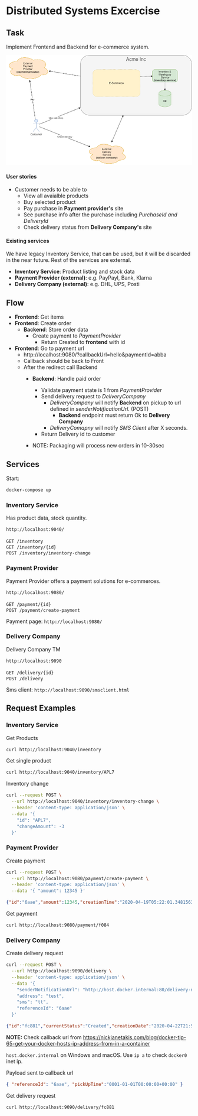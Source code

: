 
# Distributed Systems Excercise

## Task

Implement Frontend and Backend for e-commerce system.

![Diagram](architecture.png)
#### User stories

* Customer needs to be able to 
  * View all avaialble products
  * Buy selected product
  * Pay purchase in __Payment provider's__ site
  * See purchase info after the purchase including _PurchaseId and DeliveryId_
  * Check delivery status from __Delivery Company's__ site

#### Existing services

We have legacy Inventory Service, that can be used, but it will be discarded in the near future. Rest of the services are external.

* __Inventory Service__: Product listing and stock data
* __Payment Provider (external)__: e.g. PayPayl, Bank, Klarna
* __Delivery Company (external)__: e.g. DHL, UPS, Posti

## Flow

* __Frontend__: Get items
* __Frontend__: Create order
  * __Backend__: Store order data
    * Create payment to _PaymentProvider_
      * Return Created to __frontend__ with id
* __Frontend__: Go to payment url
  * http://localhost:9080/?callbackUrl=hello&paymentId=abba
  * Callback should be back to Front
  * After the redirect call Backend
    * __Backend__: Handle paid order
      * Validate payment state is 1 from _PaymentProvider_
      * Send delivery request to _DeliveryCompany_
        * _DeliveryCompany_ will notify __Backend__ on pickup to url defined in _senderNotificationUrl_. (POST)
          * __Backend__ endpoint must return Ok to __Delivery Company__
        * _DeliveryComapny_ will notify _SMS Client_ after X seconds.
      * Return Delivery id to customer
        
    * NOTE: Packaging will process new orders in 10-30sec

## Services

Start:
```sh
docker-compose up
```

### Inventory Service

Has product data, stock quantity.

```
http://localhost:9040/

GET /inventory
GET /inventory/{id}
POST /inventory/inventory-change
```
### Payment Provider 

Payment Provider offers a payment solutions for e-commerces. 

```
http://localhost:9080/

GET /payment/{id}
POST /payment/create-payment
```

Payment page: `http://localhost:9080/`

### Delivery Company

Delivery Company TM 

```
http://localhost:9090

GET /delivery/{id}
POST /delivery
```

Sms client: `http://localhost:9090/smsclient.html`

## Request Examples

### Inventory Service

Get Products
```sh
curl http://localhost:9040/inventory
```

Get single product
```sh
curl http://localhost:9040/inventory/APL7
```

Inventory change 
```sh
curl --request POST \
  --url http://localhost:9040/inventory/inventory-change \
  --header 'content-type: application/json' \
  --data '{
	"id": "APL7",
	"changeAmount": -3
  }'
```

### Payment Provider

Create payment
```sh
curl --request POST \
  --url http://localhost:9080/payment/create-payment \
  --header 'content-type: application/json' \
  --data '{ "amount": 12345 }'
```

```json
{"id":"6aae","amount":12345,"creationTime":"2020-04-19T05:22:01.3481563+00:00","state":0}
```

Get payment
```sh
curl http://localhost:9080/payment/f084
```

### Delivery Company

Create delivery request
```sh
curl --request POST \
  --url http://localhost:9090/delivery \
  --header 'content-type: application/json' \
  --data '{
    "senderNotificationUrl": "http://host.docker.internal:80/delivery-notify/",
    "address": "test",
    "sms": "tt",
    "referenceId": "6aae"
  }'
```

```json
{"id":"fc881","currentStatus":"Created","creationDate":"2020-04-22T21:51:10.839758+00:00","senderNotificationUrl":"http://mybackend","receiverInfo":{"address":"test","sms":"tt","deliveryDate":"0001-01-01T00:00:00+00:00"},"events":[{"status":"Created","updateTime":"2020-04-22T21:51:10.84176+00:00"}]}
```

__NOTE:__ Check callback url from https://nickjanetakis.com/blog/docker-tip-65-get-your-docker-hosts-ip-address-from-in-a-container

`host.docker.internal` on Windows and macOS. Use `ip a` to check `docker0` inet ip.

Payload sent to callback url
```json
{ "referenceId": "6aae", "pickUpTime":"0001-01-01T00:00:00+00:00" }
```

Get delivery request
```sh
curl http://localhost:9090/delivery/fc881
```